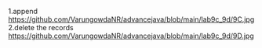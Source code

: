 1.append
https://github.com/VarungowdaNR/advancejava/blob/main/lab9c_9d/9C.jpg
2.delete the records
https://github.com/VarungowdaNR/advancejava/blob/main/lab9c_9d/9D.jpg
